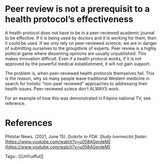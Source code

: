 # Peer review is not a prerequisit to a health protocol’s effectiveness

A health protocol does not have to be in a peer-reviewed academic journal to be effective. If it is being used by doctors and it is working for them, then it could be used. If we only rely on peer-reviewed science, we are in danger of submitting ourselves to the groupthink of experts. Peer review is a highly political game where dissenting opinions are usually unpublished. This makes innovation difficult. Even if a health protocol works, if it is not approved by the powerful medical establishment, it will not gain support.

The problem is, when peer-reviewed health protocols themselves fail. This is the reason, why so many people leave traditional Western medicine in search for holistic “non-peer reviewed” approaches to addressing their health issues. Peer-reviewed sciece don’t ALWAYS work.

For an example of how this was demonstrated in Filipino national TV, see reference.

# References

Philstar News. (2021, June 15). *Duterte to FDA: Study Ivermectin faster*. [https://www.youtube.com/watch?v=u058AGerdeM](https://www.youtube.com/watch?v=u058AGerdeM)

Tags:: [[Unfruitful]]

